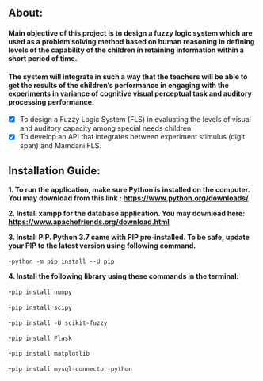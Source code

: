 ## About:

#### Main objective of this project is to design a fuzzy logic system which are used as a problem solving method based on human reasoning in defining levels of the capability of the children in retaining information within a short period of time. 
#### The system will integrate in such a way that the teachers will be able to get the results of the children’s performance in engaging with the experiments in variance of cognitive visual perceptual task and auditory processing performance. 

- [x] To design a Fuzzy Logic System (FLS) in evaluating the levels of visual and auditory capacity among special needs children.
- [x] To develop an API that integrates between experiment stimulus (digit span) and Mamdani FLS.

## Installation Guide:

<b>1. To run the application, make sure Python is installed on the computer. You may download from this link : https://www.python.org/downloads/ </b>

<b>2. Install xampp for the database application. You may download here: https://www.apachefriends.org/download.html </b>

<b>3. Install PIP. Python 3.7 came with PIP pre-installed. To be safe, update your PIP to the latest version using following command. </b>

-`python -m pip install --U pip`

<b>4. Install the following library using these commands in the terminal: </b>

-`pip install numpy`

-`pip install scipy`

-`pip install -U scikit-fuzzy`

-`pip install Flask`

-`pip install matplotlib`

-`pip install mysql-connector-python`


